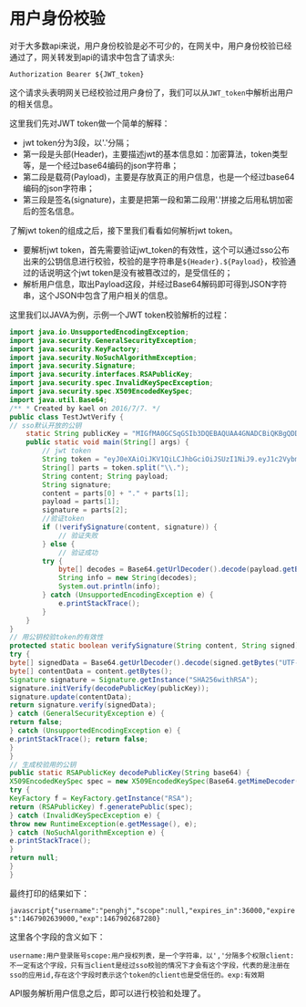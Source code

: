 # 用户身份校验

对于大多数api来说，用户身份校验是必不可少的，在网关中，用户身份校验已经通过了，网关转发到api的请求中包含了请求头:

```
Authorization Bearer ${JWT_token}
```

这个请求头表明网关已经校验过用户身份了，我们可以从`JWT_token`中解析出用户的相关信息。

这里我们先对JWT token做一个简单的解释：

* jwt token分为3段，以'.'分隔；
* 第一段是头部\(Header\)，主要描述jwt的基本信息如：加密算法，token类型等，是一个经过base64编码的json字符串；
* 第二段是载荷\(Payload\)，主要是存放真正的用户信息，也是一个经过base64编码的json字符串；
* 第三段是签名\(signature\)，主要是把第一段和第二段用'.'拼接之后用私钥加密后的签名信息。

了解jwt token的组成之后，接下里我们看看如何解析jwt token。

* 要解析jwt token，首先需要验证jwt\_token的有效性，这个可以通过sso公布出来的公钥信息进行校验，校验的是字符串是`${Header}.${Payload}`，校验通过的话说明这个jwt token是没有被篡改过的，是受信任的；
* 解析用户信息，取出Payload这段，并经过Base64解码即可得到JSON字符串，这个JSON中包含了用户相关的信息。

这里我们以JAVA为例，示例一个JWT token校验解析的过程：

```java
import java.io.UnsupportedEncodingException; 
import java.security.GeneralSecurityException; 
import java.security.KeyFactory; 
import java.security.NoSuchAlgorithmException; 
import java.security.Signature; 
import java.security.interfaces.RSAPublicKey; 
import java.security.spec.InvalidKeySpecException; 
import java.security.spec.X509EncodedKeySpec; 
import java.util.Base64; 
/** * Created by kael on 2016/7/7. */ 
public class TestJwtVerify { 
// sso默认开放的公钥 
    static String publicKey = "MIGfMA0GCSqGSIb3DQEBAQUAA4GNADCBiQKBgQDDASOjIWexLpnXiJNJF2pL6NzP\n" + "fBoF0tKEr2ttAkJ/7f3uUHhj2NIhQ01Wu9OjHfXjCvQSXMWqqc1+O9G1UwB2Xslb\n" + "WNwEZFMwmQdP5VleGbJLR3wOl3IzdggkxBJ1Q9rXUlVtslK/CsMtkwkQEg0eZDH1\n" + "VeJXqKBlEhsNckYIGQIDAQAB"; 
    public static void main(String[] args) { 
        // jwt token 
        String token = "eyJ0eXAiOiJKV1QiLCJhbGciOiJSUzI1NiJ9.eyJ1c2VybmFtZSI6InBlbmdoaiIsInNjb3BlIjpudWxsLCJleHBpcmVzX2luIjozNjAwMCwiZXhwaXJlcyI6MTQ2NzkwMjYzOTAwMCwiZXhwIjoxNDY3OTAyNjg3MjgwfQ.P4LSoLj4cqnnNdW61HjPxWPWCvV8BdimHXp_5K0sMEAF3KRb9AFqCDAnbwWOj6OdWlIJrWt3ftBptPW7beyrKpbckRDg0YpuYLdTNKS6uJ1htpgZ5y3iRtA1r1YKl-h7GdZSqzxkXjsVH8hy03Hpg1h_TamBVQAIzonu7aclI30"; 
        String[] parts = token.split("\\."); 
        String content; String payload; 
        String signature; 
        content = parts[0] + "." + parts[1]; 
        payload = parts[1]; 
        signature = parts[2]; 
        //验证token 
        if (!verifySignature(content, signature)) { 
            // 验证失败 
        } else { 
            // 验证成功 
        try { 
            byte[] decodes = Base64.getUrlDecoder().decode(payload.getBytes("UTF-8")); 
            String info = new String(decodes); 
            System.out.println(info); 
        } catch (UnsupportedEncodingException e) { 
            e.printStackTrace(); 
        } 
    } 
}
// 用公钥校验token的有效性 
protected static boolean verifySignature(String content, String signed) { 
try { 
byte[] signedData = Base64.getUrlDecoder().decode(signed.getBytes("UTF-8")); 
byte[] contentData = content.getBytes(); 
Signature signature = Signature.getInstance("SHA256withRSA"); 
signature.initVerify(decodePublicKey(publicKey)); 
signature.update(contentData); 
return signature.verify(signedData); 
} catch (GeneralSecurityException e) { 
return false; 
} catch (UnsupportedEncodingException e) { 
e.printStackTrace(); return false; 
} 
} 
// 生成校验用的公钥 
public static RSAPublicKey decodePublicKey(String base64) { 
X509EncodedKeySpec spec = new X509EncodedKeySpec(Base64.getMimeDecoder().decode(base64)); 
try { 
KeyFactory f = KeyFactory.getInstance("RSA"); 
return (RSAPublicKey) f.generatePublic(spec); 
} catch (InvalidKeySpecException e) { 
throw new RuntimeException(e.getMessage(), e); 
} catch (NoSuchAlgorithmException e) { 
e.printStackTrace(); 
} 
return null; 
} 
} 
```

最终打印的结果如下：

`javascript{"username":"penghj","scope":null,"expires_in":36000,"expires":1467902639000,"exp":1467902687280}`

这里各个字段的含义如下：

`username:用户登录账号scope:用户授权列表，是一个字符串，以','分隔多个权限client:不一定有这个字段，只有当client是经过sso校验的情况下才会有这个字段，代表的是注册在sso的应用id,存在这个字段时表示这个token的client也是受信任的。exp:有效期`

API服务解析用户信息之后，即可以进行校验和处理了。

